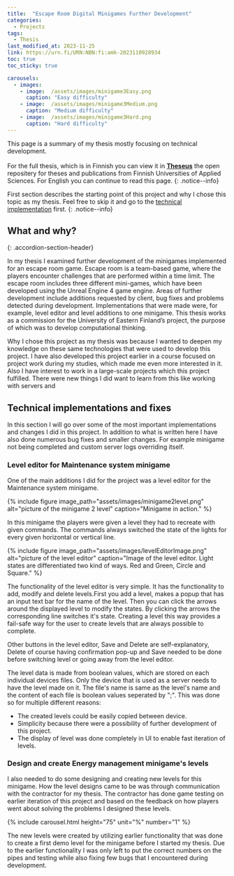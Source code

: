```yaml
---
title:  "Escape Room Digital Minigames Further Development"
categories: 
  - Projects
tags:
  - Thesis
last_modified_at: 2023-11-25
link: https://urn.fi/URN:NBN:fi:amk-2023110928934
toc: true
toc_sticky: true

carousels:
  - images:
    - image:  /assets/images/minigame3Easy.png
      caption: "Easy difficulty"
    - image:  /assets/images/minigame3Medium.png
      caption: "Medium difficulty"
    - image:  /assets/images/minigame3Hard.png
      caption: "Hard difficulty"
---
```


This page is a summary of my thesis mostly focusing on technical development. <br><br>
For the full thesis, which is in Finnish you can view it in **[Theseus](https://urn.fi/URN:NBN:fi:amk-2023110928934)** the open repositery for theses and publications from Finnish Universities of Applied Sciences. For English you can continue to read this page.
{: .notice--info}

First section describes the starting point of this project and why I chose this topic as my thesis. Feel free to skip it and go to the [technical implementation](#technical-implementations-and-fixes) first.
{: .notice--info}

## What and why?
{: .accordion-section-header}

  <div class="accordion-section-content">
    <p>
      In my thesis I examined further development of the minigames implemented for an escape room game. Escape room is a team-based game, where the players encounter challenges that are performed within a time limit. The escape room includes three different mini-games, which have been developed using the Unreal Engine 4 game  engine. Areas of further development include additions requested by client, bug fixes and problems detected during development. Implementations that were made were, for example, level editor and level additions to one minigame. This thesis works as a commission for the University of Eastern Finland’s project, the purpose of which was to develop computational thinking.
    </p>
    <p>
      Why I chose this project as my thesis was because I wanted to deepen my knowledge on these same technologies that were used to develop this project. I have also developed this project earlier in a course focused on project work during my studies, which made me even more interested in it. Also I have interest to work in a large-scale projects which this project fulfilled. There were new things I did want to learn from this like working with servers and
    </p>
  </div>

## Technical implementations and fixes

In this section I will go over some of the most important implementations and changes I did in this project. In addition to what is written here I have also done numerous bug fixes and smaller changes. For example minigame not being completed and custom server logs overriding itself.

### Level editor for Maintenance system minigame

One of the main additions I did for the project was a level editor for the Maintenance system minigame.

{% include figure image_path="assets/images/minigame2level.png" alt="picture of the minigame 2 level" caption="Minigame in action." %}

In this minigame the players were given a level they had to recreate with given commands. The commands always switched the state of the lights for every given horizontal or vertical line.

{% include figure image_path="assets/images/levelEditorImage.png" alt="picture of the level editor" caption="Image of the level editor. Light states are differentiated two kind of ways. Red and Green, Circle and Square." %}

The functionality of the level editor is very simple. It has the functionality to add, modify and delete levels.First you add a level, makes a popup that has an input text bar for the name of the level. Then you can click the arrows around the displayed level to modify the states. By clicking the arrows the corresponding line switches it's state. Creating a level this way provides a fail-safe way for the user to create levels that are always possible to complete.

Other buttons in the level editor, Save and Delete are self-explanatory, Delete of course having confirmation pop-up and Save needed to be done before switching level or going away from the level editor.

The level data is made from boolean values, which are stored on each individual devices files. Only the device that is used as a server needs to have the level made on it. The file's name is same as the level's name and the content of each file is boolean values seperated by ";". This was done so for multiple different reasons:
- The created levels could be easily copied between device. 
- Simplicity because there were a possibility of further development of this project.
- The display of level was done completely in UI to enable fast iteration of levels.

### Design and create Energy management minigame's levels

I also needed to do some designing and creating new levels for this minigame. How the level designs came to be was through communication with the contractor for my thesis. The contractor has done game testing on earlier iteration of this project and based on the feedback on how players went about solving the problems I designed these levels.

{% include carousel.html height="75" unit="%"  number="1" %}

The new levels were created by utilizing earlier functionality that was done to create a first demo level for the minigame before I started my thesis. Due to the earlier functionality I was only left to put the correct numbers on the pipes and testing while also fixing few bugs that I encountered during development.